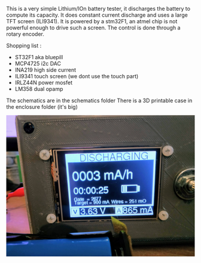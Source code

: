 This is a very simple Lithium/IOn battery tester, it discharges the battery to compute its capacity.
It does constant current discharge and uses a large TFT screen (ILI9341).
It is powered by a stm32F1, an atmel chip is not powerful enough to drive such a screen.
The control is done through a rotary encoder.

Shopping list :
* ST32F1 aka bluepill
* MCP4725 i2c DAC
* INA219 high side current
* ILI9341 touch screen (we dont use the touch part)
* IRLZ44N power mosfet
* LM358 dual opamp

The schematics are in the schematics folder
There is a 3D printable case in the enclosure folder (it's big)

![screenshot](assets/github/pic.jpg?raw=true "front")

